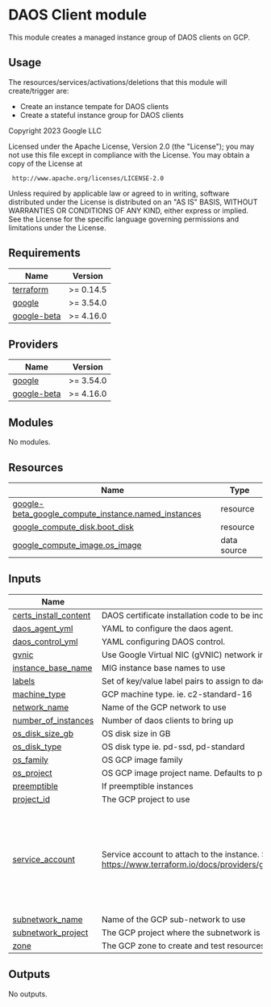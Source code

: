 # DAOS Client module

This module creates a managed instance group of DAOS clients on GCP.

## Usage

The resources/services/activations/deletions that this module will create/trigger are:
- Create an instance tempate for DAOS clients
- Create a stateful instance group for DAOS clients

<!-- BEGINNING OF PRE-COMMIT-TERRAFORM DOCS HOOK -->
Copyright 2023 Google LLC

Licensed under the Apache License, Version 2.0 (the "License");
you may not use this file except in compliance with the License.
You may obtain a copy of the License at

     http://www.apache.org/licenses/LICENSE-2.0

Unless required by applicable law or agreed to in writing, software
distributed under the License is distributed on an "AS IS" BASIS,
WITHOUT WARRANTIES OR CONDITIONS OF ANY KIND, either express or implied.
See the License for the specific language governing permissions and
limitations under the License.

## Requirements

| Name | Version |
|------|---------|
| <a name="requirement_terraform"></a> [terraform](#requirement\_terraform) | >= 0.14.5 |
| <a name="requirement_google"></a> [google](#requirement\_google) | >= 3.54.0 |
| <a name="requirement_google-beta"></a> [google-beta](#requirement\_google-beta) | >= 4.16.0 |

## Providers

| Name | Version |
|------|---------|
| <a name="provider_google"></a> [google](#provider\_google) | >= 3.54.0 |
| <a name="provider_google-beta"></a> [google-beta](#provider\_google-beta) | >= 4.16.0 |

## Modules

No modules.

## Resources

| Name | Type |
|------|------|
| [google-beta_google_compute_instance.named_instances](https://registry.terraform.io/providers/hashicorp/google-beta/latest/docs/resources/google_compute_instance) | resource |
| [google_compute_disk.boot_disk](https://registry.terraform.io/providers/hashicorp/google/latest/docs/resources/compute_disk) | resource |
| [google_compute_image.os_image](https://registry.terraform.io/providers/hashicorp/google/latest/docs/data-sources/compute_image) | data source |

## Inputs

| Name | Description | Type | Default | Required |
|------|-------------|------|---------|:--------:|
| <a name="input_certs_install_content"></a> [certs\_install\_content](#input\_certs\_install\_content) | DAOS certificate installation code to be included in the client startup script | `string` | n/a | yes |
| <a name="input_daos_agent_yml"></a> [daos\_agent\_yml](#input\_daos\_agent\_yml) | YAML to configure the daos agent. | `string` | n/a | yes |
| <a name="input_daos_control_yml"></a> [daos\_control\_yml](#input\_daos\_control\_yml) | YAML configuring DAOS control. | `string` | n/a | yes |
| <a name="input_gvnic"></a> [gvnic](#input\_gvnic) | Use Google Virtual NIC (gVNIC) network interface | `bool` | `false` | no |
| <a name="input_instance_base_name"></a> [instance\_base\_name](#input\_instance\_base\_name) | MIG instance base names to use | `string` | `"daos-client"` | no |
| <a name="input_labels"></a> [labels](#input\_labels) | Set of key/value label pairs to assign to daos-client instances | `any` | `{}` | no |
| <a name="input_machine_type"></a> [machine\_type](#input\_machine\_type) | GCP machine type. ie. c2-standard-16 | `string` | `"c2-standard-16"` | no |
| <a name="input_network_name"></a> [network\_name](#input\_network\_name) | Name of the GCP network to use | `string` | `"default"` | no |
| <a name="input_number_of_instances"></a> [number\_of\_instances](#input\_number\_of\_instances) | Number of daos clients to bring up | `number` | `4` | no |
| <a name="input_os_disk_size_gb"></a> [os\_disk\_size\_gb](#input\_os\_disk\_size\_gb) | OS disk size in GB | `number` | `20` | no |
| <a name="input_os_disk_type"></a> [os\_disk\_type](#input\_os\_disk\_type) | OS disk type ie. pd-ssd, pd-standard | `string` | `"pd-ssd"` | no |
| <a name="input_os_family"></a> [os\_family](#input\_os\_family) | OS GCP image family | `string` | `"daos-client-rocky-8"` | no |
| <a name="input_os_project"></a> [os\_project](#input\_os\_project) | OS GCP image project name. Defaults to project\_id if null. | `string` | `null` | no |
| <a name="input_preemptible"></a> [preemptible](#input\_preemptible) | If preemptible instances | `string` | `false` | no |
| <a name="input_project_id"></a> [project\_id](#input\_project\_id) | The GCP project to use | `string` | n/a | yes |
| <a name="input_service_account"></a> [service\_account](#input\_service\_account) | Service account to attach to the instance. See https://www.terraform.io/docs/providers/google/r/compute_instance_template.html#service_account. | <pre>object({<br>    email  = string,<br>    scopes = set(string)<br>  })</pre> | <pre>{<br>  "email": null,<br>  "scopes": [<br>    "https://www.googleapis.com/auth/devstorage.read_only",<br>    "https://www.googleapis.com/auth/logging.write",<br>    "https://www.googleapis.com/auth/monitoring.write",<br>    "https://www.googleapis.com/auth/servicecontrol",<br>    "https://www.googleapis.com/auth/service.management.readonly",<br>    "https://www.googleapis.com/auth/trace.append",<br>    "https://www.googleapis.com/auth/cloud-platform"<br>  ]<br>}</pre> | no |
| <a name="input_subnetwork_name"></a> [subnetwork\_name](#input\_subnetwork\_name) | Name of the GCP sub-network to use | `string` | `"default"` | no |
| <a name="input_subnetwork_project"></a> [subnetwork\_project](#input\_subnetwork\_project) | The GCP project where the subnetwork is defined | `string` | `null` | no |
| <a name="input_zone"></a> [zone](#input\_zone) | The GCP zone to create and test resources in | `string` | n/a | yes |

## Outputs

No outputs.
<!-- END OF PRE-COMMIT-TERRAFORM DOCS HOOK -->

